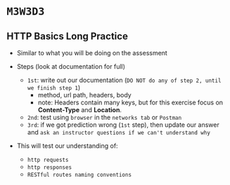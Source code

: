 # `M3W3D3`

## HTTP Basics Long Practice
- Similar to what you will be doing on the assessment
  
- Steps (look at documentation for full)
  - `1st`: write out our documentation (`DO NOT do any of step 2, until we finish step 1`)
    - method, url path, headers, body
    - note: Headers contain many keys, but for this exercise focus on **Content-Type** and **Location**.
  - `2nd`: test using `browser` in the `networks tab` or `Postman`
  - `3rd`: if we got prediction wrong (`1st` step), then update our answer and `ask an instructor questions if we can't understand why`


- This will test our understanding of:
  - `http requests`
  - `http responses`
  - `RESTful routes naming conventions`
